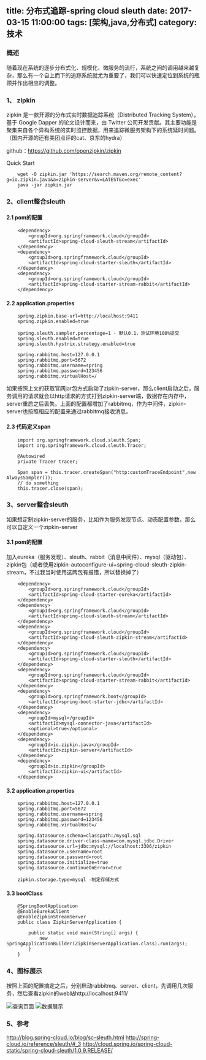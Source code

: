 title: 分布式追踪-spring cloud sleuth
date: 2017-03-15 11:00:00
tags: [架构,java,分布式]
category: 技术
---

### 概述

随着现在系统的逐步分布式化、规模化、微服务的流行，系统之间的调用越来越复杂，那么有一个自上而下的追踪系统就尤为重要了，我们可以快速定位到系统的瓶颈并作出相应的调整。


<!-- toc -->

<!--more-->
### 1、 zipkin

zipkin 是一款开源的分布式实时数据追踪系统（Distributed Tracking System），基于 Google Dapper 的论文设计而来，由 Twitter 公司开发贡献。其主要功能是聚集来自各个异构系统的实时监控数据，用来追踪微服务架构下的系统延时问题。（国内开源的还有美团点评的cat、京东的hydra）

github：https://github.com/openzipkin/zipkin

Quick Start
```
	wget -O zipkin.jar 'https://search.maven.org/remote_content?g=io.zipkin.java&a=zipkin-server&v=LATEST&c=exec'
	java -jar zipkin.jar
```

### 2、client整合sleuth

#### 2.1 pom的配置
```
	<dependency>
	    <groupId>org.springframework.cloud</groupId>
	    <artifactId>spring-cloud-sleuth-stream</artifactId>
	</dependency>
	<dependency>
	    <groupId>org.springframework.cloud</groupId>
	    <artifactId>spring-cloud-starter-sleuth</artifactId>
	</dependency>
	<dependency>
	    <groupId>org.springframework.cloud</groupId>
	    <artifactId>spring-cloud-starter-stream-rabbit</artifactId>
	</dependency>
```
#### 2.2 application.properties

```
	spring.zipkin.base-url=http://localhost:9411
	spring.zipkin.enabled=true

	spring.sleuth.sampler.percentage=1 - 默认0.1，测试环境100%提交
	spring.sleuth.enabled=true
	spring.sleuth.hystrix.strategy.enabled=true

	spring.rabbitmq.host=127.0.0.1
	spring.rabbitmq.port=5672
	spring.rabbitmq.username=spring
	spring.rabbitmq.password=123456
	spring.rabbitmq.virtualHost=/
```

如果按照上文的获取官网jar包方式启动了zipkin-server，那么client启动之后，服务调用的请求就会以http请求的方式打到zipkin-server端，数据存在内存中，server重启之后丢失。上面的配置都增加了rabbitmq，作为中间件，zipkin-server也按照相应的配置来通过rabbitmq接收消息。

#### 2.3 代码定义span

```
	import org.springframework.cloud.sleuth.Span;
	import org.springframework.cloud.sleuth.Tracer;

	@Autowired
	private Tracer tracer;

	Span span = this.tracer.createSpan("http:customTraceEndpoint",new AlwaysSampler());
	// do something
	this.tracer.close(span);
```

### 3、server整合sleuth
如果想定制zipkin-server的服务，比如作为服务发现节点、动态配置参数，那么可以自定义一个zipkin-server

#### 3.1 pom的配置
加入eureka（服务发现）、sleuth、rabbit（消息中间件）、mysql（驱动包）、zipkin包（或者使用zipkin-autoconfigure-ui+spring-cloud-sleuth-zipkin-stream，不过我当时使用这两包有报错，所以替换掉了）

```
	<dependency>
		<groupId>org.springframework.cloud</groupId>
		<artifactId>spring-cloud-starter-eureka</artifactId>
	</dependency>
	<dependency>
		<groupId>org.springframework.cloud</groupId>
		<artifactId>spring-cloud-sleuth-stream</artifactId>
	</dependency>
	<dependency>
		<groupId>org.springframework.cloud</groupId>
		<artifactId>spring-cloud-sleuth-zipkin-stream</artifactId>
	</dependency>
	<dependency>
		<groupId>org.springframework.cloud</groupId>
		<artifactId>spring-cloud-starter-sleuth</artifactId>
	</dependency>
	<dependency>
		<groupId>org.springframework.cloud</groupId>
		<artifactId>spring-cloud-starter-stream-rabbit</artifactId>
	</dependency>
	<dependency>
		<groupId>org.springframework.boot</groupId>
		<artifactId>spring-boot-starter-jdbc</artifactId>
	</dependency>
	<dependency>
		<groupId>mysql</groupId>
		<artifactId>mysql-connector-java</artifactId>
		<optional>true</optional>
	</dependency>
	<dependency>
		<groupId>io.zipkin.java</groupId>
		<artifactId>zipkin-server</artifactId>
	</dependency>
	<dependency>
	    <groupId>io.zipkin</groupId>
	    <artifactId>zipkin-ui</artifactId>
	</dependency>
```

#### 3.2 application.properties

```
	spring.rabbitmq.host=127.0.0.1
	spring.rabbitmq.port=5672
	spring.rabbitmq.username=spring
	spring.rabbitmq.password=123456
	spring.rabbitmq.virtualHost=/

	spring.datasource.schema=classpath:/mysql.sql
	spring.datasource.driver-class-name=com.mysql.jdbc.Driver
	spring.datasource.url=jdbc:mysql://localhost:3306/zipkin
	spring.datasource.username=root
	spring.datasource.password=root
	spring.datasource.initialize=true
	spring.datasource.continueOnError=true

	zipkin.storage.type=mysql -制定存储方式

```

#### 3.3 bootClass

```
	@SpringBootApplication
	@EnableEurekaClient
	@EnableZipkinStreamServer
	public class ZipkinServerApplication {

	    public static void main(String[] args) {
	        new SpringApplicationBuilder(ZipkinServerApplication.class).run(args);
	    }
	}
```

### 4、图标展示
按照上面的配置搞定之后，分别启动rabbitmq、server、client，先调用几次服务，然后查看zipkin的web站http://localhost:9411/

![查询页面](/images/zipkin-server1.png?imageView2/2/w/1000)
![数据展示](/images/zipkin-server2.png?imageView2/2/w/1000)


### 5、参考
http://blog.spring-cloud.io/blog/sc-sleuth.html
http://spring-cloud.io/reference/sleuth/#_3
http://cloud.spring.io/spring-cloud-static/spring-cloud-sleuth/1.0.9.RELEASE/


